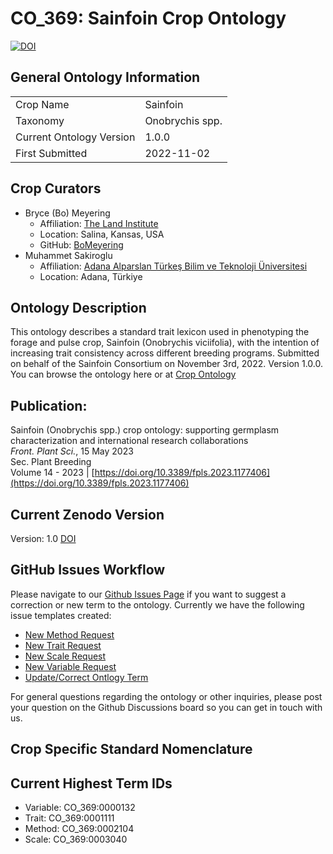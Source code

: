 # CO_369: Sainfoin Crop Ontology
[![DOI](https://zenodo.org/badge/590886693.svg)](https://zenodo.org/doi/10.5281/zenodo.11475143)

## General Ontology Information
|||
|----|----|
|Crop Name|Sainfoin|
|Taxonomy|Onobrychis spp.|
|Current Ontology Version|1.0.0|
|First Submitted|2022-11-02|

## Crop Curators
* Bryce (Bo) Meyering
  * Affiliation: <a href="https://landinstitute.org/" target="_blank">The Land Institute</a>
  * Location: Salina, Kansas, USA
  * GitHub: <a href="https://github.com/BoMeyering" target="_blank">BoMeyering</a>
* Muhammet Sakiroglu
  * Affiliation: <a href="https://www.atu.edu.tr/#!/" target="_blank">Adana Alparslan Türkeş Bilim ve Teknoloji Üniversitesi</a>
  * Location: Adana, Türkiye

## Ontology Description
This ontology describes a standard trait lexicon used in phenotyping the forage and pulse crop, Sainfoin (Onobrychis viciifolia), with the intention of increasing trait consistency across different breeding programs. Submitted on behalf of the Sainfoin Consortium on November 3rd, 2022. Version 1.0.0. You can browse the ontology here or at [Crop Ontology](https://cropontology.org/term/CO_369:ROOT)

## Publication:
Sainfoin (Onobrychis spp.) crop ontology: supporting germplasm characterization and international research collaborations<br/>
*Front. Plant Sci.*, 15 May 2023<br/>
Sec. Plant Breeding<br/>
Volume 14 - 2023 | [https://doi.org/10.3389/fpls.2023.1177406](https://doi.org/10.3389/fpls.2023.1177406)<br/>

## Current Zenodo Version
Version: 1.0 [DOI](10.5281/zenodo.11475143)

## GitHub Issues Workflow
Please navigate to our <a href="https://github.com/Planteome/CO_369-sainfoin-traits/issues/new/choose" target="_blank">Github Issues Page</a> if you want to suggest a correction or new term to the ontology. Currently we have the following issue templates created:
* <a href="https://github.com/Planteome/CO_369-sainfoin-traits/issues/new?assignees=BoMeyering&labels=enhancement&projects=&template=new-method-request.md&title=%5BNew+Method+Term+Request" target="_blank">New Method Request</a>
* <a href="https://github.com/Planteome/CO_369-sainfoin-traits/issues/new?assignees=BoMeyering&labels=enhancement&projects=&template=new-trait-request.md&title=%5BNew+Trait+Term+Request%5D" target="_blank">New Trait Request</a>
* <a href="https://github.com/Planteome/CO_369-sainfoin-traits/issues/new?assignees=BoMeyering&labels=enhancement&projects=&template=new-scale-request.md&title=%5BNew+Scale+Term+Request%5D" target="_blank">New Scale Request</a>
* <a href="https://github.com/Planteome/CO_369-sainfoin-traits/issues/new?assignees=BoMeyering&labels=enhancement&projects=&template=new-variable-request.md&title=%5BNew+Variable+Term+Request%5D" target="_blank">New Variable Request</a>
* <a href="https://github.com/Planteome/CO_369-sainfoin-traits/issues/new?assignees=BoMeyering&labels=bug&projects=&template=update-correct-ontology-term.md&title=%5BTerm+Correction%5D" target="_blank">Update/Correct Ontlogy Term</a>

For general questions regarding the ontology or other inquiries, please post your question on the Github Discussions board so you can get in touch with us.

## Crop Specific Standard Nomenclature

## Current Highest Term IDs
* Variable: CO_369:0000132
* Trait: CO_369:0001111
* Method: CO_369:0002104
* Scale: CO_369:0003040
